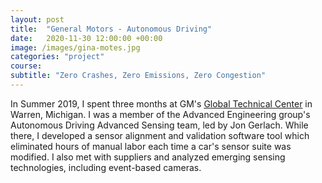 ```yaml
---
layout: post
title:  "General Motors - Autonomous Driving"
date:   2020-11-30 12:00:00 +00:00
image: /images/gina-motes.jpg
categories: "project"
course: 
subtitle: "Zero Crashes, Zero Emissions, Zero Congestion"
---
```


In Summer 2019, I spent three months at GM's [Global Technical Center](https://www.gm.com/our-company/us/techcenter.html) in Warren, Michigan. I was a member of the Advanced Engineering group's Autonomous Driving Advanced Sensing team, led by Jon Gerlach. While there, I developed a sensor alignment and validation software tool which eliminated hours of manual labor each time a car's sensor suite was modified. I also met with suppliers and analyzed emerging sensing technologies, including event-based cameras.